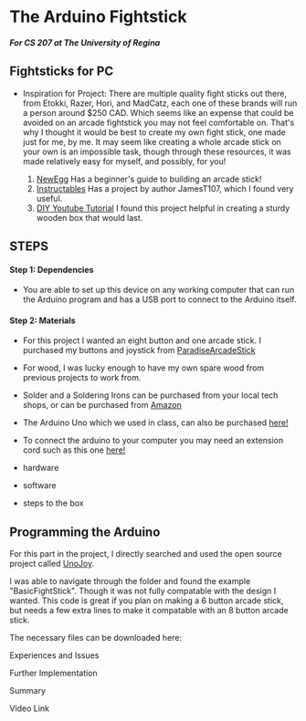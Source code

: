 # The Arduino Fightstick
##### For CS 207 at The University of Regina

## Fightsticks for PC
- Inspiration for Project:
There are multiple quality fight sticks out there, from Etokki, Razer, Hori, and MadCatz, each one of these brands will run a person around $250 CAD. Which seems like an expense that could be avoided on an arcade fightstick you may not feel comfortable on. That's why I thought it would be best to create my own fight stick, one made just for me, by me.
It may seem like creating a whole arcade stick on your own is an impossible task, though through these resources, it was made relatively easy for myself, and possibly, for you!

  1. [NewEgg](https://www.newegg.com/insider/so-you-want-to-build-an-arcade-stick/) Has a beginner's guide to building an arcade stick!
  2. [Instructables](https://www.instructables.com/Arduino-FightStick/) Has a project by author JamesT107, which I found very useful.
  3. [DIY Youtube Tutorial](https://www.youtube.com/watch?v=L9NYNwv0HYk&t=2s) I found this project helpful in creating a sturdy wooden box that would last.



## STEPS
#### Step 1: Dependencies
- You are able to set up this device on any working computer that can run the Arduino program and has a USB port to connect to the Arduino itself.

#### Step 2: Materials
- For this project I wanted an eight button and one arcade stick. I purchased my buttons and joystick from [ParadiseArcadeStick](https://paradisearcadeshop.com/)
- For wood, I was lucky enough to have my own spare wood from previous projects to work from.
- Solder and a Soldering Irons can be purchased from your local tech shops, or can be purchased from [Amazon](https://www.amazon.ca/)
- The Arduino Uno which we used in class, can also be purchased [here!](https://store.arduino.cc/usa/)
- To connect the arduino to your computer you may need an extension cord such as this one [here!](https://www.newegg.com/black-startech-1-ft-usb-2-0/p/N82E16812200477)


- hardware
- software
- steps to the box


## Programming the Arduino
For this part in the project, I directly searched and used the open source project called [UnoJoy](https://code.google.com/archive/p/unojoy/downloads).

I was able to navigate through the folder and found the example "BasicFightStick". Though it was not fully compatable with the design I wanted. This code is great if you plan on making a 6 button arcade stick, but needs a few extra lines to make it compatable with an 8 button arcade stick.

The necessary files can be downloaded here:


Experiences and Issues

Further Implementation

Summary

Video Link

